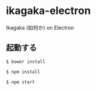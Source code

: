 # ikagaka-electron
Ikagaka (如何か) on Electron

## 起動する

```
$ bower install

$ npm install

$ npm start
```
